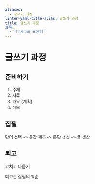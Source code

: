 ```yaml
---
aliases:
  - 글쓰기 과정
linter-yaml-title-alias: 글쓰기 과정
title: 글쓰기 과정
과목:
  - "[[사고와 표현]]"
---
```


# 글쓰기 과정

## 준비하기

1. 주제
2. 자료
3. 개요 (계획)
4. 메모

## 집필

단어 선택 -> 문장 제조 -> 문단 생성 -> 글 생산

## 퇴고

고치고 다듬기

퇴고는 집필의 역순
